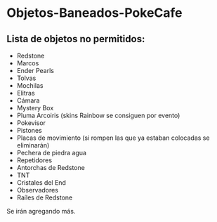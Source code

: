 # Objetos-Baneados-PokeCafe
<body>
    <main>
        <h2>Lista de objetos no permitidos:</h2>
        <ul>
            <li>Redstone</li>
            <li>Marcos</li>
            <li>Ender Pearls</li>
            <li>Tolvas</li>
            <li>Mochilas</li>
            <li>Elitras</li>
            <li>Cámara</li>
            <li>Mystery Box</li>
            <li>Pluma Arcoiris (skins Rainbow se consiguen por evento)</li>
            <li>Pokevisor</li>
            <li>Pistones</li>
            <li>Placas de movimiento (si rompen las que ya estaban colocadas se eliminarán)</li>
            <li>Pechera de piedra agua</li>
            <li>Repetidores</li>
            <li>Antorchas de Redstone</li>
            <li>TNT</li>
            <li>Cristales del End</li>
            <li>Observadores</li>
            <li>Raíles de Redstone</li>
        </ul>
    </main>
Se irán agregando más.
